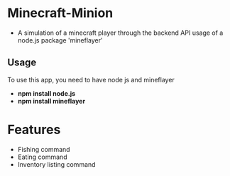 # Minecraft-Minion
 - A simulation of a minecraft player through the backend API usage of a node.js package 'mineflayer'

## Usage
  To use this app, you need to have node js and mineflayer
  - **npm install node.js**
  - **npm install mineflayer**

# Features
  - Fishing command
  - Eating command
  - Inventory listing command
